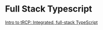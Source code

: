 # Full Stack Typescript

[Intro to tRCP: Integrated, full-stack TypeScript](https://www.infoworld.com/article/3690275/intro-to-trcp-integrated-full-stack-typescript.html)
